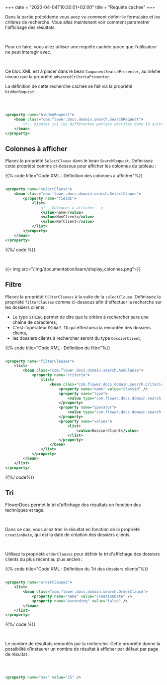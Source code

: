 +++
date = "2020-04-04T10:20:01+02:00"
title = "Requête cachée"
+++

Dans la partie précédente vous avez vu comment définir le formulaire et les critères de recherche. Vous allez maintenant voir comment paramétrer l'affichage des résultats. 

</br>

Pour ce faire, vous allez utiliser une requête cachée parce que l'utilisateur ne peut interagir avec. 

</br>

Ce bloc XML est à placer dans le bean `ComponentSearchPresenter`, au même niveau que la propriété `advancedCriteriaPresenter`.

La définition de cette recherche cachée se fait via la propriété `hiddenRequest` : 

</br>

```xml

<property name="hiddenRequest">
	<bean class="com.flower.docs.domain.search.SearchRequest">
		<!-- Ajoutez ici les différentes parties décrites dans la suite -->
	</bean>
</property>

```

## Colonnes à afficher

Placez la propriété `SelectClause` dans le bean `SearchRequest`. Définissez cette propriété comme ci-dessous pour afficher les colonnes du tableau : 

{{% code title="Code XML : Définition des colonnes à afficher"%}}
```xml

<property name="selectClause">
	<bean class="com.flower.docs.domain.search.SelectClause">
		<property name="fields">
			<list>		
				<!-- Colonnes à afficher -->
				<value>name</value>
				<value>NomClient</value>
				<value>RefClient</value>
			</list>
		</property>
	</bean>
</property>

```
{{%/ code %}}

</br>

{{< img src="/img/documentation/learn/display_colonnes.png">}}

## Filtre

Placez la propriété `filterClauses` à la suite de la `selectClause`. Définissez la propriété `filterClauses` comme ci-dessous afin d'effectuer la recherche sur les dossiers clients :

* Le type `STRING` permet de dire que le critère à rechercher sera une chaîne de caractères,
* C'est l'opérateur `EQUALS_TO` qui effectuera la remontée des dossiers clients,
* les dossiers clients à rechercher seront du type `DossierClient`,

{{% code title="Code XML : Définition du filtre"%}}
```xml

<property name="filterClauses">
	<list>
		<bean class="com.flower.docs.domain.search.AndClause">
			<property name="criteria">
				<list>
					<bean class="com.flower.docs.domain.search.Criterion">
						<property name="name" value="classid" />
						<property name="type">
							<value type="com.flower.docs.domain.search.Types">STRING</value>
						</property>
						<property name="operator">
							<value type="com.flower.docs.domain.search.Operators">EQUALS_TO</value>
						</property>
						<property name="values">
							<list>
								<value>DossierClient</value>								
							</list>
						</property>
					</bean>
				</list>
			</property>
		</bean>
	</list>
</property>

``` 
{{%/ code%}}

## Tri
FlowerDocs permet le tri d'affichage des résultats en fonction des techniques et tags.

</br>

Dans ce cas, vous allez trier le résultat en fonction de la propriété `creationDate`, qui est la date de création des dossiers clients.

</br>

Utilisez la propriété `orderClauses` pour définir le tri d'affichage des dossiers clients du plus récent au plus ancien :

{{% code title="Code XML : Définition du Tri des dossiers clients"%}}
```xml

<property name="orderClauses">
	<list>
		<bean class="com.flower.docs.domain.search.OrderClause">
			<property name="name" value="creationDate" />
			<property name="ascending" value="false" />
		</bean>
	</list>
</property>

```
{{%/ code %}}

</br>

Le nombre de résultats remontés par la recherche. Cette propriété donne la possibilité d'instaurer un nombre de résultat à afficher par défaut par page de résultat :

</br>


```xml

<property name="max" value="25" />

```




